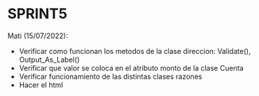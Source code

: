 # SPRINT5
Mati (15/07/2022): 
- Verificar como funcionan los metodos de la clase direccion: Validate(), Output_As_Label() 
- Verificar que valor se coloca en el atributo monto de la clase Cuenta 
- Verificar funcionamiento de las distintas clases razones
- Hacer el html 
